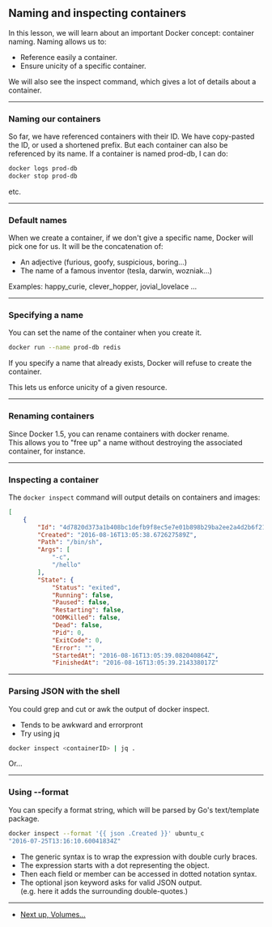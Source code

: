 ## Naming and inspecting containers
In this lesson, we will learn about an important Docker concept: container naming.
Naming allows us to:
* Reference easily a container.
* Ensure unicity of a specific container.

We will also see the inspect command, which gives a lot of details about a container.

----

### Naming our containers
So far, we have referenced containers with their ID.
We have copy-pasted the ID, or used a shortened prefix.
But each container can also be referenced by its name.
If a container is named prod-db, I can do:
```bash
docker logs prod-db
docker stop prod-db
```
etc.

----

### Default names

When we create a container, if we don't give a specific name, Docker will pick one for us.
It will be the concatenation of:
* An adjective (furious, goofy, suspicious, boring...)
* The name of a famous inventor (tesla, darwin, wozniak...)

Examples: happy_curie, clever_hopper, jovial_lovelace ...

----

### Specifying a name

You can set the name of the container when you create it.
```bash
docker run --name prod-db redis
```

If you specify a name that already exists, Docker will refuse to create the container.

This lets us enforce unicity of a given resource.

----

### Renaming containers

Since Docker 1.5, you can rename containers with docker rename.   
This allows you to "free up" a name without destroying the associated container, for instance.

----

### Inspecting a container

The `docker inspect` command will output details on containers and images:

```JSON
[
    {
        "Id": "4d7820d373a1b408bc1defb9f8ec5e7e01b898b29ba2ee2a4d2b6f2107119b0c",
        "Created": "2016-08-16T13:05:38.672627589Z",
        "Path": "/bin/sh",
        "Args": [
            "-c",
            "/hello"
        ],
        "State": {
            "Status": "exited",
            "Running": false,
            "Paused": false,
            "Restarting": false,
            "OOMKilled": false,
            "Dead": false,
            "Pid": 0,
            "ExitCode": 0,
            "Error": "",
            "StartedAt": "2016-08-16T13:05:39.082040864Z",
            "FinishedAt": "2016-08-16T13:05:39.214338017Z"
```

----

### Parsing JSON with the shell

You could grep and cut or awk the output of docker inspect.
* Tends to be awkward and errorpront
* Try using jq
```bash
docker inspect <containerID> | jq .
```

Or...

----

### Using --format
You can specify a format string, which will be parsed by Go's text/template package.
```bash
docker inspect --format '{{ json .Created }}' ubuntu_c
"2016-07-25T13:16:10.60041834Z"
```

* The generic syntax is to wrap the expression with double curly braces.
* The expression starts with a dot representing the object.
* Then each field or member can be accessed in dotted notation syntax.
* The optional json keyword asks for valid JSON output.  
(e.g. here it adds the surrounding double-quotes.)

----

  * [Next up, Volumes...](./04_volumes.md)
